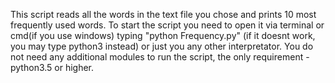 This script reads all the words in the  text file you chose and prints 10 most frequently used words.
To start the script you need to open it via terminal or cmd(if you use windows) typing "python Frequency.py" (if it doesnt work, you may type python3 instead) or just you any other interpretator.
You do not need any additional modules to run the script, the only requirement - python3.5 or higher.
